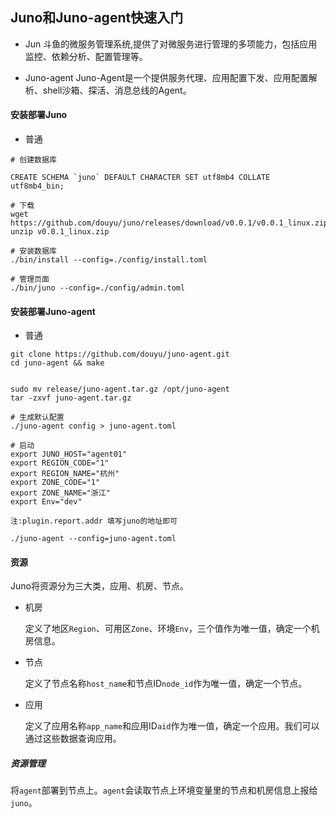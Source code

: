 ## Juno和Juno-agent快速入门
+ Jun
斗鱼的微服务管理系统,提供了对微服务进行管理的多项能力，包括应用监控、依赖分析、配置管理等。

+ Juno-agent
Juno-Agent是一个提供服务代理、应用配置下发、应用配置解析、shell沙箱、探活、消息总线的Agent。

#### 安装部署Juno
+ 普通

```shell
# 创建数据库

CREATE SCHEMA `juno` DEFAULT CHARACTER SET utf8mb4 COLLATE utf8mb4_bin;

# 下载
wget https://github.com/douyu/juno/releases/download/v0.0.1/v0.0.1_linux.zip
unzip v0.0.1_linux.zip

# 安装数据库
./bin/install --config=./config/install.toml

# 管理页面
./bin/juno --config=./config/admin.toml
```

#### 安装部署Juno-agent
+ 普通
```shell
git clone https://github.com/douyu/juno-agent.git
cd juno-agent && make


sudo mv release/juno-agent.tar.gz /opt/juno-agent
tar -zxvf juno-agent.tar.gz

# 生成默认配置
./juno-agent config > juno-agent.toml

# 启动
export JUNO_HOST="agent01"
export REGION_CODE="1"
export REGION_NAME="杭州"
export ZONE_CODE="1"
export ZONE_NAME="浙江"
export Env="dev" 

注:plugin.report.addr 填写juno的地址即可

./juno-agent --config=juno-agent.toml
```

#### 资源
Juno将资源分为三大类，应用、机房、节点。

+ 机房

  定义了地区`Region`、可用区`Zone`、环境`Env`，三个值作为唯一值，确定一个机房信息。

+ 节点

  定义了节点名称`host_name`和节点ID`node_id`作为唯一值，确定一个节点。

+ 应用

  定义了应用名称`app_name`和应用ID`aid`作为唯一值，确定一个应用。我们可以通过这些数据查询应用。

##### 资源管理

将`agent`部署到节点上。`agent`会读取节点上环境变量里的节点和机房信息上报给`juno`。

